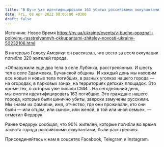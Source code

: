 ```yaml
---
title: "В Буче уже идентифицировали 163 убитых российскими оккупантами жителей"
date: Fri, 08 Apr 2022 08:05:00 +0300
draft: false
---
```

Источник: Новое Время https://nv.ua/ukraine/events/v-buche-opoznali-polovinu-rasstrelyannyh-okkupantami-zhiteley-novosti-ukrainy-50232108.html


 В интервью Голосу Америки он рассказал, что всего за всем оккупации погибло 320 жителей города.

«Обнаружили еще два тела в селе Лубянка, расстрелянных. И шесть тел в селе Здвижевка, Бучанской общины. И каждый день мы находим все новые и новые тела погибших, в разных уголках нашего города — на огородах, в парковых зонах, на территориях детских площадок. Это кроме тех, о которых уже писали СМИ… На сегодняшний день, мы смогли идентифицировать 163 погибших. Это граждане нашего города, которые были цинично убиты, зверски замучены русскими. Мы знаем их фамилии, имя, отчество, где они проживали, кто они были — или отцом, или сыном, или женой, в той или иной семье», — отметил Федорук.

Ранее Федорук сообщал, что 90% жителей, которые погибли во время захвата города российскими оккупантами, были расстреляны.

Присоединяйтесь к нам в соцсетях Facebook, Telegram и Instagram.
